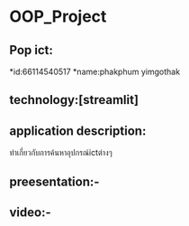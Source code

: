 # OOP_Project

## Pop ict:
*id:66114540517
*name:phakphum yimgothak

## technology:[streamlit]

## application description:
ทำเกี่ยวกับการค้นหาอุปกรณ์ictต่างๆ

## preesentation:-

## video:-
 
